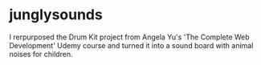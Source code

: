 # junglysounds

I rerpurposed the Drum Kit project from Angela Yu's 'The Complete Web Development' Udemy course and turned it into a sound board with animal noises for children.
